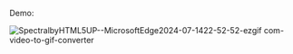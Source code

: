 Demo:

![SpectralbyHTML5UP--MicrosoftEdge2024-07-1422-52-52-ezgif com-video-to-gif-converter](https://github.com/user-attachments/assets/0358b08d-8d25-4a67-86f2-c076df48c0d4)
